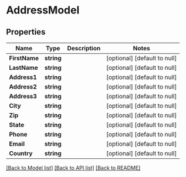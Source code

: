# AddressModel

## Properties
Name | Type | Description | Notes
------------ | ------------- | ------------- | -------------
**FirstName** | **string** |  | [optional] [default to null]
**LastName** | **string** |  | [optional] [default to null]
**Address1** | **string** |  | [optional] [default to null]
**Address2** | **string** |  | [optional] [default to null]
**Address3** | **string** |  | [optional] [default to null]
**City** | **string** |  | [optional] [default to null]
**Zip** | **string** |  | [optional] [default to null]
**State** | **string** |  | [optional] [default to null]
**Phone** | **string** |  | [optional] [default to null]
**Email** | **string** |  | [optional] [default to null]
**Country** | **string** |  | [optional] [default to null]

[[Back to Model list]](../README.md#documentation-for-models) [[Back to API list]](../README.md#documentation-for-api-endpoints) [[Back to README]](../README.md)


